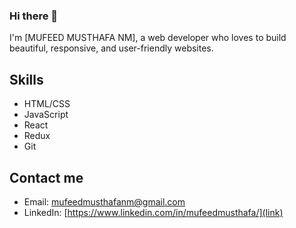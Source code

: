 ### Hi there 👋

I'm [MUFEED MUSTHAFA NM], a web developer who loves to build beautiful, responsive, and user-friendly websites. 

## Skills

- HTML/CSS
- JavaScript
- React
- Redux
- Git



## Contact me

- Email: mufeedmusthafanm@gmail.com
- LinkedIn: [https://www.linkedin.com/in/mufeedmusthafa/](link)

